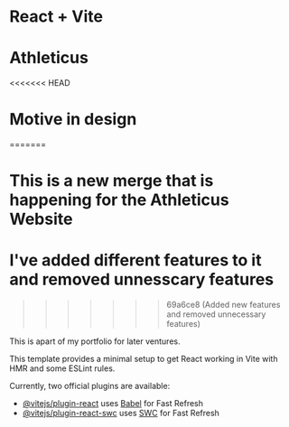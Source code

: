 # React + Vite

# Athleticus 

<<<<<<< HEAD
# Motive in design
=======
#  This is a new merge that is happening for the Athleticus Website
# I've added different features to it and removed unnesscary features
>>>>>>> 69a6ce8 (Added new features and removed unnecessary features)

This is apart of my portfolio for later ventures.


This template provides a minimal setup to get React working in Vite with HMR and some ESLint rules.

Currently, two official plugins are available:

- [@vitejs/plugin-react](https://github.com/vitejs/vite-plugin-react/blob/main/packages/plugin-react/README.md) uses [Babel](https://babeljs.io/) for Fast Refresh
- [@vitejs/plugin-react-swc](https://github.com/vitejs/vite-plugin-react-swc) uses [SWC](https://swc.rs/) for Fast Refresh
